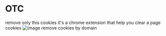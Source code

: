 # OTC
remove only this cookies
it's a chrome extension that help you clear a page cookies
![image](https://user-images.githubusercontent.com/108602676/177025519-01fed5ae-ae15-4360-ae24-1be37856d600.png)
remove cookies by domain

